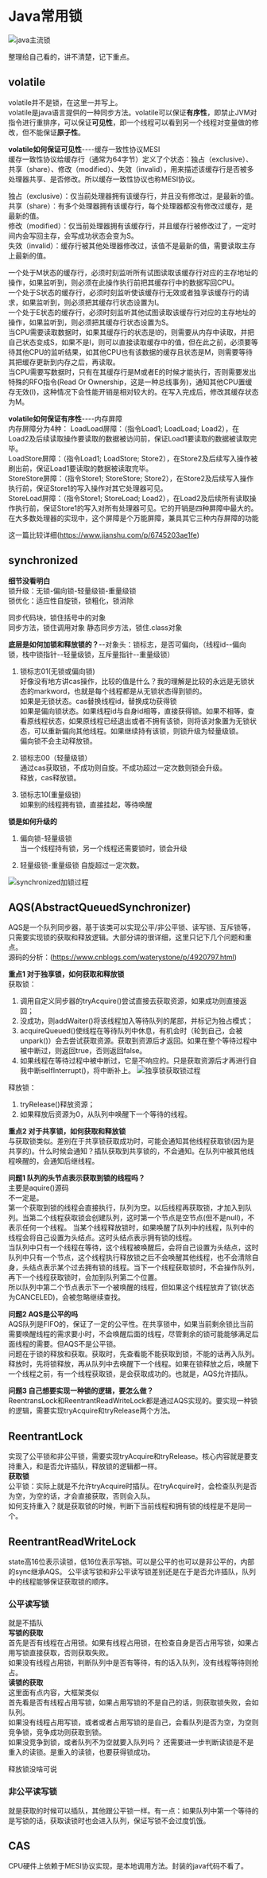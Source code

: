 # Java常用锁
![java主流锁](https://github.com/Adams112/jdk-reading/blob/master/images/20190616200439354_.png 'java主流锁')

整理给自己看的，讲不清楚，记下重点。  
## volatile
volatile并不是锁，在这里一并写上。  
volatile是java语言提供的一种同步方法。volatile可以保证**有序性**，即禁止JVM对指令进行重排序，可以保证**可见性**，即一个线程可以看到另一个线程对变量做的修改，但不能保证**原子性**。  
  
**volatile如何保证可见性**----缓存一致性协议MESI  
缓存一致性协议给缓存行（通常为64字节）定义了个状态：独占（exclusive）、共享（share）、修改（modified）、失效（invalid），用来描述该缓存行是否被多处理器共享、是否修改。所以缓存一致性协议也称MESI协议。

独占（exclusive）：仅当前处理器拥有该缓存行，并且没有修改过，是最新的值。  
共享（share）：有多个处理器拥有该缓存行，每个处理器都没有修改过缓存，是最新的值。  
修改（modified）：仅当前处理器拥有该缓存行，并且缓存行被修改过了，一定时间内会写回主存，会写成功状态会变为S。  
失效（invalid）：缓存行被其他处理器修改过，该值不是最新的值，需要读取主存上最新的值。  

一个处于M状态的缓存行，必须时刻监听所有试图读取该缓存行对应的主存地址的操作，如果监听到，则必须在此操作执行前把其缓存行中的数据写回CPU。  
一个处于S状态的缓存行，必须时刻监听使该缓存行无效或者独享该缓存行的请求，如果监听到，则必须把其缓存行状态设置为I。  
一个处于E状态的缓存行，必须时刻监听其他试图读取该缓存行对应的主存地址的操作，如果监听到，则必须把其缓存行状态设置为S。  
当CPU需要读取数据时，如果其缓存行的状态是I的，则需要从内存中读取，并把自己状态变成S，如果不是I，则可以直接读取缓存中的值，但在此之前，必须要等待其他CPU的监听结果，如其他CPU也有该数据的缓存且状态是M，则需要等待其把缓存更新到内存之后，再读取。  
当CPU需要写数据时，只有在其缓存行是M或者E的时候才能执行，否则需要发出特殊的RFO指令(Read Or Ownership，这是一种总线事务)，通知其他CPU置缓存无效(I)，这种情况下会性能开销是相对较大的。在写入完成后，修改其缓存状态为M。  

**volatile如何保证有序性**----内存屏障  
内存屏障分为4种：
LoadLoad屏障：（指令Load1; LoadLoad; Load2），在Load2及后续读取操作要读取的数据被访问前，保证Load1要读取的数据被读取完毕。  
LoadStore屏障：（指令Load1; LoadStore; Store2），在Store2及后续写入操作被刷出前，保证Load1要读取的数据被读取完毕。  
StoreStore屏障：（指令Store1; StoreStore; Store2），在Store2及后续写入操作执行前，保证Store1的写入操作对其它处理器可见。  
StoreLoad屏障：（指令Store1; StoreLoad; Load2），在Load2及后续所有读取操作执行前，保证Store1的写入对所有处理器可见。它的开销是四种屏障中最大的。在大多数处理器的实现中，这个屏障是个万能屏障，兼具其它三种内存屏障的功能  

这一篇比较详细(https://www.jianshu.com/p/6745203ae1fe)

## synchronized
**细节没看明白**  
锁升级：无锁-偏向锁-轻量级锁-重量级锁  
锁优化：适应性自旋锁，锁粗化，锁消除    

同步代码块，锁住括号中的对象  
同步方法，锁住调用对象
静态同步方法，锁住.class对象  

**底层是如何加锁和释放锁的？**--对象头：锁标志，是否可偏向，（线程id--偏向锁，栈中锁指针--轻量级锁，互斥量指针--重量级锁）  
1. 锁标志01(无锁或偏向锁)  
好像没有地方讲cas操作，比较的值是什么？我的理解是比较的永远是无锁状态的markword，也就是每个线程都是从无锁状态得到锁的。  
如果是无锁状态。cas替换线程id，替换成功获得锁  
如果是偏向锁状态。如果线程id与自身id相等，直接获得锁。如果不相等，查看原线程状态，如果原线程已经退出或者不拥有该锁，则将该对象置为无锁状态，可以重新偏向其他线程。如果继续持有该锁，则锁升级为轻量级锁。  
偏向锁不会主动释放锁。  

2. 锁标志00（轻量级锁）  
通过cas获取锁，不成功则自旋。不成功超过一定次数则锁会升级。  
释放，cas释放锁。  

3. 锁标志10(重量级锁)  
如果别的线程拥有锁，直接挂起，等待唤醒

**锁是如何升级的**  
1. 偏向锁-轻量级锁  
当一个线程持有锁，另一个线程还需要锁时，锁会升级  

2. 轻量级锁-重量级锁
自旋超过一定次数。

![synchronized加锁过程](https://github.com/Adams112/jdk-reading/blob/master/images/20180908110545722.png 'synchronized加锁过程')

## AQS(AbstractQueuedSynchronizer)
AQS是一个队列同步器，基于该类可以实现公平/非公平锁、读写锁、互斥锁等，只需要实现锁的获取和释放逻辑。大部分讲的很详细，这里只记下几个问题和重点。  
源码的分析：(https://www.cnblogs.com/waterystone/p/4920797.html)  

**重点1 对于独享锁，如何获取和释放锁**  
获取锁：
1. 调用自定义同步器的tryAcquire()尝试直接去获取资源，如果成功则直接返回；
2. 没成功，则addWaiter()将该线程加入等待队列的尾部，并标记为独占模式；
3. acquireQueued()使线程在等待队列中休息，有机会时（轮到自己，会被unpark()）会去尝试获取资源。获取到资源后才返回。如果在整个等待过程中被中断过，则返回true，否则返回false。
4. 如果线程在等待过程中被中断过，它是不响应的。只是获取资源后才再进行自我中断selfInterrupt()，将中断补上。
![独享锁获取锁过程](https://images2015.cnblogs.com/blog/721070/201511/721070-20151102145743461-623794326.png '独享锁获取锁过程')

释放锁：
1. tryRelease()释放资源；
2. 如果释放后资源为0，从队列中唤醒下一个等待的线程。

**重点2 对于共享锁，如何获取和释放锁**  
与获取锁类似。差别在于共享锁获取成功时，可能会通知其他线程获取锁(因为是共享的)。什么时候会通知？插队获取到共享锁的，不会通知。在队列中被其他线程唤醒的，会通知后继线程。

**问题1 队列的头节点表示获取到锁的线程吗？**  
主要是aquire()源码  
不一定是。  
第一个获取到锁的线程会直接执行，队列为空。以后线程再获取锁，才加入到队列。当第二个线程获取锁会创建队列，这时第一个节点是空节点(但不是null)，不表示任何一个线程。 
当某个线程释放锁时，如果唤醒了队列中的线程，队列中的线程会将自己设置为头结点。这时头结点表示拥有锁的线程。  
当队列中只有一个线程在等待，这个线程被唤醒后，会将自己设置为头结点，这时队列中只有一个节点，这个线程执行释放锁之后不会唤醒其他线程，也不会清除自身，头结点表示某个过去拥有锁的线程。当下一个线程获取锁时，不会操作队列，再下一个线程获取锁时，会加到队列第二个位置。  
所以队列中第二个节点表示下一个被唤醒的线程，但如果这个线程放弃了锁(状态为CANCELED)，会被忽略继续查找。  

**问题2 AQS是公平的吗**  
AQS队列是FIFO的，保证了一定的公平性。在共享锁中，如果当前剩余锁比当前需要唤醒线程的需求要小时，不会唤醒后面的线程，尽管剩余的锁可能能够满足后面线程的需要。但AQS不是公平锁。  
问题在于锁的释放和获取。获取时，先查看能不能获取到锁，不能的话再入队列。释放时，先将锁释放，再从队列中去唤醒下一个线程。如果在锁释放之后，唤醒下一个线程之前，有一个线程获取锁，是会获取成功的。也就是，AQS允许插队。  

**问题3 自己想要实现一种锁的逻辑，要怎么做？**  
ReentransLock和ReentrantReadWriteLock都是通过AQS实现的。要实现一种锁的逻辑，需要实现tryAcquire和tryRelease两个方法。 

## ReentrantLock
实现了公平锁和非公平锁，需要实现tryAcquire和tryRelease。核心内容就是要支持重入，和是否允许插队，释放锁的逻辑都一样。  
**获取锁**  
公平锁：实际上就是不允许tryAcquire时插队。在tryAcquire时，会检查队列是否为空，为空的话，才会直接获取，否则会入队。  
如何支持重入？就是获取锁的时候，判断下当前线程和拥有锁的线程是不是同一个。

## ReentrantReadWriteLock
state高16位表示读锁，低16位表示写锁。可以是公平的也可以是非公平的，内部的sync继承AQS。
公平读写锁和非公平读写锁差别还是在于是否允许插队，队列中的线程能够保证获取锁的顺序。

### 公平读写锁
就是不插队  
**写锁的获取**  
首先是否有线程在占用锁。如果有线程占用锁，在检查自身是否占用写锁，如果占用写锁直接获取，否则获取失败。  
如果没有线程占用锁，判断队列中是否有等待，有的话入队列，没有线程等待则抢占。  
**读锁的获取**  
这里面有点内容，大框架类似  
首先看是否有线程占用写锁，如果占用写锁的不是自己的话，则获取锁失败，会如队列。  
如果没有线程占用写锁，或者或者占用写锁的是自己，会看队列是否为空，为空则竞争锁，竞争成功则获取到锁。  
如果没竞争到锁，或者队列不为空就要入队列吗？ 还需要进一步判断读锁是不是重入的读锁。是重入的读锁，也要获得锁成功。  

释放锁没啥可说
### 非公平读写锁
就是获取的时候可以插队，其他跟公平锁一样。有一点：如果队列中第一个等待的是写锁的话，获取读锁时也会进入队列，保证写锁不会过度饥饿。    

## CAS
CPU硬件上依赖于MESI协议实现，是本地调用方法。封装的java代码不看了。  
